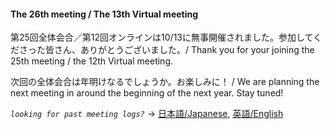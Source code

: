 #### The 26th meeting / The 13th Virtual meeting

第25回全体会合／第12回オンラインは10/13に無事開催されました。参加してくださった皆さん、ありがとうございました。/ Thank you for your joining the 25th meeting / the 12th Virtual meeting.

次回の全体会合は年明けなるでしょうか。お楽しみに！ / We are planning the next meeting in around the beginning of the next year.  Stay tuned!

*`looking for past meeting logs?`* → [日本語/Japanese](https://openchain-project.github.io/OpenChain-JWG/meeting-minutes.html), [英語/English](https://openchain-project.github.io/OpenChain-JWG/meeting-minutes_en.html)  

